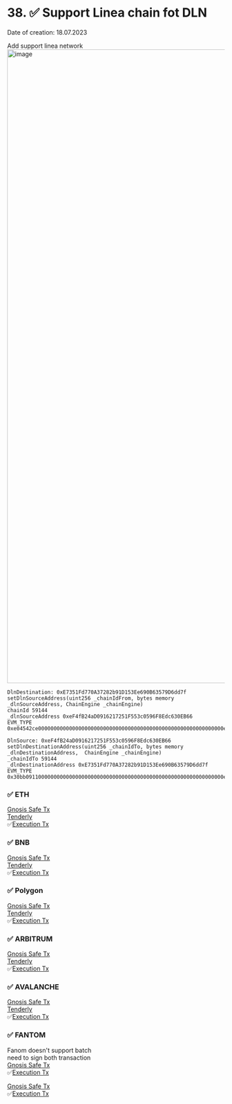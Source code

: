 

# 38. ✅  Support Linea chain fot DLN
Date of creation: 18.07.2023

Add support linea network   
<img width="1465" alt="image" src="https://github.com/debridge-finance/multisig-evm-transactions/assets/29544129/2f2e3dd4-4b54-440f-99a5-e5062063fa20">

```
DlnDestination: 0xE7351Fd770A37282b91D153Ee690B63579D6dd7f
setDlnSourceAddress(uint256 _chainIdFrom, bytes memory _dlnSourceAddress, ChainEngine _chainEngine)
chainId 59144
_dlnSourceAddress 0xeF4fB24aD0916217251F553c0596F8Edc630EB66
EVM_TYPE
0xe04542ce000000000000000000000000000000000000000000000000000000000000e708000000000000000000000000000000000000000000000000000000000000006000000000000000000000000000000000000000000000000000000000000000010000000000000000000000000000000000000000000000000000000000000014ef4fb24ad0916217251f553c0596f8edc630eb66000000000000000000000000
```
```
DlnSource: 0xeF4fB24aD0916217251F553c0596F8Edc630EB66
setDlnDestinationAddress(uint256 _chainIdTo, bytes memory _dlnDestinationAddress,  ChainEngine _chainEngine)
_chainIdTo 59144
_dlnDestinationAddress 0xE7351Fd770A37282b91D153Ee690B63579D6dd7f
EVM_TYPE
0x30bb0911000000000000000000000000000000000000000000000000000000000000e708000000000000000000000000000000000000000000000000000000000000006000000000000000000000000000000000000000000000000000000000000000010000000000000000000000000000000000000000000000000000000000000014e7351fd770a37282b91d153ee690b63579d6dd7f000000000000000000000000
```

### ✅ ETH  
[Gnosis Safe Tx](https://app.safe.global/transactions/tx?id=multisig_0x6bec1faF33183e1Bc316984202eCc09d46AC92D5_0x5f0a4a3afa2d13e9617063d8150593cd503f57e400e140e4e6ae1e76163c6ec5&safe=eth:0x6bec1faF33183e1Bc316984202eCc09d46AC92D5)  
[Tenderly](https://dashboard.tenderly.co/public/safe/safe-apps/simulator/cab22fd7-a4f4-4778-b33a-4ccff54a1463)  
✅[Execution Tx](https://etherscan.io/tx/0x542f0f3cfbb3ca203b8807faa992419c97ea7162b535c64037cdc73f4ba5c7c9)  

### ✅ BNB   
[Gnosis Safe Tx](https://app.safe.global/transactions/tx?id=multisig_0xA52842cD43fA8c4B6660E443194769531d45b265_0xd995872c6f06eae045220d5b667b163154f9607424786f093898fce0f3cd6a5e&safe=bnb:0xA52842cD43fA8c4B6660E443194769531d45b265)  
[Tenderly](https://dashboard.tenderly.co/public/safe/safe-apps/simulator/bb02029f-6fdf-4df0-ad4c-c82f8eb236ec)  
✅[Execution Tx](https://bscscan.com/tx/0x4a88d07c58f4b3ab479a111fdba575c69e6a284d7d3d07fa4431feff8e836be1) 


### ✅ Polygon   
[Gnosis Safe Tx](https://app.safe.global/transactions/tx?id=multisig_0xA52842cD43fA8c4B6660E443194769531d45b265_0x2ce4e41ea0d92c9db1a71fb99aa2042485cb3872078b2cfc80a955c0e2ec8a9d&safe=matic:0xA52842cD43fA8c4B6660E443194769531d45b265)  
[Tenderly](https://dashboard.tenderly.co/public/safe/safe-apps/simulator/b5845525-e817-4ab7-a9b5-eac448e3ceab)  
✅[Execution Tx](https://polygonscan.com/tx/0xb35073d145d9dd214b6f608581e24010ba21db3ec23219f1ce6bedeeaaaf8dc0)  

### ✅ ARBITRUM   
[Gnosis Safe Tx](https://app.safe.global/transactions/tx?id=multisig_0xA52842cD43fA8c4B6660E443194769531d45b265_0x03c73a423f0b55e6c5c1c809abfefd5302abaeb2cfcef3f49c90f62bdf2a53de&safe=arb1:0xA52842cD43fA8c4B6660E443194769531d45b265)  
[Tenderly](https://dashboard.tenderly.co/public/safe/safe-apps/simulator/5c30b47c-2087-4112-b31b-630ff0f1b43b)  
✅[Execution Tx](https://arbiscan.io/tx/0x31f51939a1922974702f747b418a11725a543a3916218f99b4092731850d280a) 

### ✅ AVALANCHE  
[Gnosis Safe Tx](https://app.safe.global/transactions/tx?id=multisig_0x8AC842e8f3be6BF67ccfdC87CE3F98D635008Ef0_0xa7ce1f09a20f718f46027154501c0ac1001e8f075a28427f5c7f6fef132b2cef&safe=avax:0x8AC842e8f3be6BF67ccfdC87CE3F98D635008Ef0)  
[Tenderly](https://dashboard.tenderly.co/public/safe/safe-apps/simulator/7b1a013b-830c-4e0a-8ead-91958c65b13a)  
✅[Execution Tx](https://snowtrace.io/tx/0xcfc938b4ea81e243ec2cbe06c7f57a32e98c843305bcb330c62a5ad582be830e) 

### ✅ FANTOM  
Fanom doesn't support batch   
need to sign both transaction  
[Gnosis Safe Tx](https://safe.fantom.network/ftm:0xA52842cD43fA8c4B6660E443194769531d45b265/transactions/multisig_0xA52842cD43fA8c4B6660E443194769531d45b265_0xb4352dc54208a8b92b2e9b997ecfd018b8320a362d4da1e4f42ba361c0445d89)   
✅[Execution Tx](https://ftmscan.com/tx/0xb978f64dabec0252bf86fcf296c4ce98adc5fb063755deca2c1cc1579ba25ca9)  

[Gnosis Safe Tx](https://safe.fantom.network/ftm:0xA52842cD43fA8c4B6660E443194769531d45b265/transactions/multisig_0xA52842cD43fA8c4B6660E443194769531d45b265_0x572aeb94eca3bfd79bf9be9b3de8cafe1fbdde5fc9cb7172b8b6c818c2d95ccf)   
✅[Execution Tx](https://ftmscan.com/tx/0xfdb6a695d947db103d13d03142f00757ccaacf001e6e47d6c8a10aa44f55d712)  


